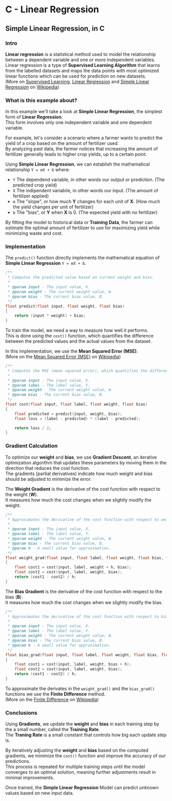 # C - Linear Regression

## Simple Linear Regression, in C

### Intro

**Linear regression** is a statistical method used to model the relationship between a dependent variable and one or more independent variables.  
Linear regression is a type of **Supervised Learning Algorithm** that learns from the labelled datasets and maps the data points with most optimized linear functions which can be used for prediction on new datasets.  
(More on [Supervised Learning](https://en.wikipedia.org/wiki/Supervised_learning), [Linear Regression](https://en.wikipedia.org/wiki/Linear_regression) and [Simple Linear Regression](https://en.wikipedia.org/wiki/Simple_linear_regression) on [Wikipedia](https://en.wikipedia.org/))

### What is this example about?

In this example we'll take a look at **Simple Linear Regression**, the simplest form of **Linear Regression**.  
This form involves only one independent variable and one dependent variable.

For example, let's consider a scenario where a farmer wants to predict the yield of a crop based on the amount of fertilizer used.  
By analyzing past data, the farmer notices that increasing the amount of fertilizer generally leads to higher crop yields, up to a certain point.

Using **Simple Linear Regression**, we can establish the mathematical relationship `Y = mX + b` where:

- `Y` The dependend variable, in other words our output or prediction. (The predicted crop yield)
- `X` The indipendent variabile, in other words our input. (The amount of fertilizer applied)
- `m` The "slope", or how much **Y** changes for each unit of **X**. (How much the yield changes per unit of fertilizer)
- `b` The "bias", or **Y** when **X** is 0. (The expected yield with no fertilizer)

By fitting the model to historical data or **Training Data**, the farmer can estimate the optimal amount of fertilizer to use for maximizing yield while minimizing waste and cost.

### Implementation

The `predict()` function directly implements the mathematical equation of **Simple Linear Regression** `Y = mX + b`.

```c
/**
 * Computes the predicted value based on current weight and bias.
 *
 * @param input - The input value, X.
 * @param weight - The current weight value, W.
 * @param bias - The current bias value, B.
 */
float predict(float input, float weight, float bias) 
{
    return (input * weight) + bias;
}
```

To train the model, we need a way to measure how well it performs.  
This is done using the `cost()` function, which quantifies the difference between the predicted values and the actual values from the dataset.

In this implementation, we use the **Mean Squared Error (MSE)**.  
(More on the [Mean Squared Error (MSE)](https://en.wikipedia.org/wiki/Mean_squared_error) on [Wikipedia](https://en.wikipedia.org/))

```c
/**
 * Computes the MSE (mean squared error), which quantifies the difference between the actual label and the predicted value.
 *
 * @param input - The input value, X.
 * @param label - The label value, Y.
 * @param weight - The current weight value, W.
 * @param bias - The current bias value, B.
 */
float cost(float input, float label, float weight, float bias)
{
    float predicted = predict(input, weight, bias);
    float loss = (label - predicted) * (label - predicted);

    return loss / 2;
}
```

### Gradient Calculation

To optimize our **weight** and **bias**, we use **Gradient Descent**, an iterative optimization algorithm that updates these parameters by moving them in the direction that reduces the cost function.  
The gradients (partial derivatives) indicate how much weight and bias should be adjusted to minimize the error.

The **Weight Gradient** is the derivative of the cost function with respect to the weight (**W**).  
It measures how much the cost changes when we slightly modify the weight.

```c
/**
 * Approximates the derivative of the cost function with respect to weight using the Finite Difference method.
 *
 * @param input - The input value, X.
 * @param label - The label value, Y.
 * @param weight - The current weight value, W.
 * @param bias - The current bias value, B.
 * @param h - A small value for approximation.
 */
float weight_grad(float input, float label, float weight, float bias, float h) 
{
    float cost1 = cost(input, label, weight + h, bias);
    float cost2 = cost(input, label, weight, bias);
    return (cost1 - cost2) / h;
}
```

The **Bias Gradient** is the derivative of the cost function with respect to the bias (**B**).  
It measures how much the cost changes when we slightly modify the bias.

```c
/**
 * Approximates the derivative of the cost function with respect to bias using the Finite Difference method.
 *
 * @param input - The input value, X.
 * @param label - The label value, Y.
 * @param weight - The current weight value, W.
 * @param bias - The current bias value, B.
 * @param h - A small value for approximation.
 */
float bias_grad(float input, float label, float weight, float bias, float h)
{
    float cost1 = cost(input, label, weight, bias + h);
    float cost2 = cost(input, label, weight, bias);
    return (cost1 - cost2) / h;
}
```

To approximate the derivates in the `weight_grad()` and the `bias_grad()` functions we use the **Finite Difference** method.  
(More on the [Finite Difference](https://en.wikipedia.org/wiki/Finite_difference) on [Wikipedia](https://en.wikipedia.org/))

### Conclusions

Using **Gradients**, we update the **weight** and **bias** in each training step by the a small number, called the **Training Rate**.  
The **Traning Rate** is a small constant that controls how big each update step is.

By iteratively adjusting the **weight** and **bias** based on the computed gradients, we minimize the ``cost()`` function and improve the accuracy of our predictions.  
This process is repeated for multiple training steps until the model converges to an optimal solution, meaning further adjustments result in minimal improvements.

Once trained, the **Simple Linear Regression** Model can predict unknown values based on new input data.
